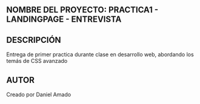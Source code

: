 ## NOMBRE DEL PROYECTO: PRACTICA1 - LANDINGPAGE - ENTREVISTA

## DESCRIPCIÓN 

Entrega de primer practica durante clase en desarrollo web, abordando los temás de CSS avanzado

## AUTOR
Creado por Daniel Amado